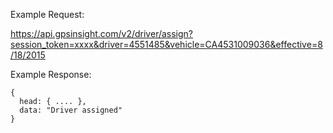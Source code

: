 Example Request:

https://api.gpsinsight.com/v2/driver/assign?session_token=xxxx&driver=4551485&vehicle=CA4531009036&effective=8/18/2015

Example Response:

    {
      head: { .... },
      data: "Driver assigned"
    }
